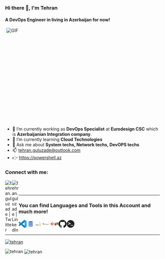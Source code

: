 ### Hi there 👋, I'm Tehran
#### A DevOps Engineer in living in Azerbaijan for now!

<img align="right" alt="GIF" src="https://magiccopy.xyz/assets/images/hadder.gif" width="500" height="320" />  

- 🔭  I’m currently working as **DevOps Specialist** at **Eurodesign CSC** which is **Azerbaijanian Integration company**.
- 🌱  I’m currently learning **Cloud Technologies**
- 💬  Ask me about **System techs, Network techs, DevOPS techs**
- 📫  tehran.guluzade@outlook.com
- 👉  https://powershell.az

### Connect with me:
[<img align="left" alt="tehran.guluzade | Twitter" width="22px" src="https://cdn.jsdelivr.net/npm/simple-icons@v3/icons/twitter.svg" />](https://twitter.com/tehranguluzade)
[<img align="left" alt="tehran.guluzade | LinkedIn" width="22px" src="https://cdn.jsdelivr.net/npm/simple-icons@v3/icons/linkedin.svg" />](https://www.linkedin.com/in/tehranguluzade/)
<br />
<br />

---
### You can find Languages and Tools in this Account and much more!

<img align="left" alt="Visual Studio Code" width="26px" src="https://raw.githubusercontent.com/github/explore/80688e429a7d4ef2fca1e82350fe8e3517d3494d/topics/visual-studio-code/visual-studio-code.png" />
<img align="left" alt="SQL" width="26px" src="https://raw.githubusercontent.com/github/explore/80688e429a7d4ef2fca1e82350fe8e3517d3494d/topics/sql/sql.png" />
<img align="left" alt="MySQL" width="26px" src="https://raw.githubusercontent.com/github/explore/80688e429a7d4ef2fca1e82350fe8e3517d3494d/topics/mysql/mysql.png" />
<img align="left" alt="MongoDB" width="26px" src="https://raw.githubusercontent.com/github/explore/80688e429a7d4ef2fca1e82350fe8e3517d3494d/topics/mongodb/mongodb.png" />
<img align="left" alt="Git" width="26px" src="https://raw.githubusercontent.com/github/explore/80688e429a7d4ef2fca1e82350fe8e3517d3494d/topics/git/git.png" />
<img align="left" alt="GitHub" width="26px" src="https://raw.githubusercontent.com/github/explore/78df643247d429f6cc873026c0622819ad797942/topics/github/github.png" />
<img align="left" alt="Terminal" width="26px" src="https://raw.githubusercontent.com/github/explore/80688e429a7d4ef2fca1e82350fe8e3517d3494d/topics/terminal/terminal.png" />
<br />
<br />

---
<p style="width:100%"><a href="https://github.com/ryo-ma/github-profile-trophy"><img src="https://github-profile-trophy.vercel.app/?username=tehran" alt="tehran" /></a></p>
<p><img align="left" src="https://github-readme-stats.vercel.app/api/top-langs?username=tehran&show_icons=true&locale=en&layout=compact" alt="tehran" /></p>
<p>&nbsp;<img align="center" src="https://github-readme-stats.vercel.app/api?username=tehran&show_icons=true&locale=en" alt="tehran" width="50%" /></p><br />
<br />
	

